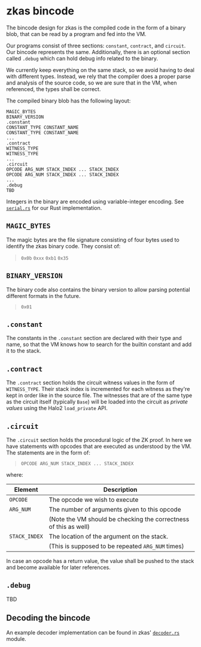 zkas bincode
============

The bincode design for zkas is the compiled code in the form of a
binary blob, that can be read by a program and fed into the VM.

Our programs consist of three sections: `constant`, `contract`, and
`circuit`. Our bincode represents the same. Additionally, there is
an optional section called `.debug` which can hold debug info related
to the binary.

We currently keep everything on the same stack, so we avoid having to
deal with different types. Instead, we rely that the compiler does
a proper parse and analysis of the source code, so we are sure that
in the VM, when referenced, the types shall be correct.

The compiled binary blob has the following layout:

```
MAGIC_BYTES
BINARY_VERSION
.constant
CONSTANT_TYPE CONSTANT_NAME 
CONSTANT_TYPE CONSTANT_NAME 
...
.contract
WITNESS_TYPE
WITNESS_TYPE
...
.circuit
OPCODE ARG_NUM STACK_INDEX ... STACK_INDEX
OPCODE ARG_NUM STACK_INDEX ... STACK_INDEX
...
.debug
TBD
```

Integers in the binary are encoded using variable-integer encoding.
See [`serial.rs`](../../../src/util/serial.rs) for our Rust
implementation.

## `MAGIC_BYTES`

The magic bytes are the file signature consisting of four bytes used
to identify the zkas binary code. They consist of:

> `0x0b` `0xxx` `0xb1` `0x35`


## `BINARY_VERSION`

The binary code also contains the binary version to allow parsing
potential different formats in the future.

> `0x01`

## `.constant`

The constants in the `.constant` section are declared with their type
and name, so that the VM knows how to search for the builtin constant
and add it to the stack.


## `.contract`

The `.contract` section holds the circuit witness values in the form
of `WITNESS_TYPE`. Their stack index is incremented for each witness
as they're kept in order like in the source file. The witnesses
that are of the same type as the circuit itself (typically `Base`)
will be loaded into the circuit as _private values_ using the Halo2
`load_private` API.


## `.circuit`

The `.circuit` section holds the procedural logic of the ZK proof.
In here we have statements with opcodes that are executed as
understood by the VM. The statements are in the form of:

> `OPCODE ARG_NUM STACK_INDEX ... STACK_INDEX`

where:

|    Element    |                            Description                           |
|---------------|------------------------------------------------------------------|
| `OPCODE`      | The opcode we wish to execute                                    |
| `ARG_NUM`     | The number of arguments given to this opcode                     |
|               | (Note the VM should be checking the correctness of this as well) |
| `STACK_INDEX` | The location of the argument on the stack.                       |
|               | (This is supposed to be repeated `ARG_NUM` times)                |


In case an opcode has a return value, the value shall be pushed to
the stack and become available for later references.

## `.debug`

TBD


## Decoding the bincode

An example decoder implementation can be found in zkas'
[`decoder.rs`](../../../zkas/src/decoder.rs) module.
